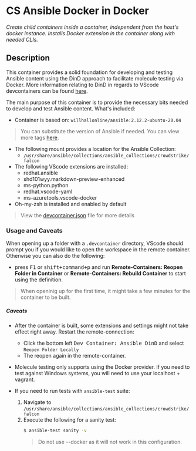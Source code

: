 # CS Ansible Docker in Docker

*Create child containers _inside_ a container, independent from the host's docker instance. Installs Docker extension in the container along with needed CLIs.*

## Description

This container provides a solid foundation for developing and testing Ansible content using the DinD approach to facilitate molecule testing via Docker. More information relating to DinD in regards to VScode devcontainers can be found [here](https://github.com/microsoft/vscode-dev-containers/tree/main/containers/docker-in-docker).

The main purpose of this container is to provide the necessary bits needed to develop and test Ansible content. What's included:
* Container is based on: `willhallonline/ansible:2.12.2-ubuntu-20.04`
> You can substitute the version of Ansible if needed. You can view more tags [here](https://github.com/willhallonline/docker-ansible#immutable-images).
* The following mount provides a location for the Ansible Collection:
  * `/usr/share/ansible/collections/ansible_collections/crowdstrike/falcon`
* The following VScode extensions are installed:
  * redhat.ansible
  * shd101wyy.markdown-preview-enhanced
  * ms-python.python
  * redhat.vscode-yaml
  * ms-azuretools.vscode-docker
* Oh-my-zsh is installed and enabled by default
> View the [devcontainer.json](./devcontainer.json) file for more details

### Usage and Caveats

When opening up a folder with a `.devcontainer` directory, VScode should prompt you if you would like to open the workspace in the remote container. Otherwise you can also do the following:

* press <kbd>F1</kbd> or <kbd>shift+command+p</kbd> and run **Remote-Containers: Reopen Folder in Container** or **Remote-Containers: Rebuild Container** to start using the definition.

>When openinig up for the first time, it might take a few minutes for the container to be built.

##### Caveats
* After the container is built, some extensions and settings might not take effect right away. Restart the remote-connection:
  * Click the bottom left <kbd>Dev Container: Ansible DinD</kbd> and select `Reopen Folder Locally`
  * The reopen again in the remote-container.

* Molecule testing only supports using the Docker provider. If you need to test against Windows systems, you will need to use your localhost + vagrant.
* If you need to run tests with `ansible-test` suite:
  1. Navigate to `/usr/share/ansible/collections/ansible_collections/crowdstrike/falcon`
  2. Execute the following for a sanity test:
      ```bash
      $ ansible-test sanity -v
      ```
      > Do not use --docker as it will not work in this configuration.
